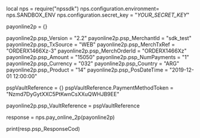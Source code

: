 local nps = require("npssdk")
nps.configuration.environment= nps.SANDBOX_ENV
nps.configuration.secret_key = "_YOUR_SECRET_KEY_"


payonline2p = {}

payonline2p.psp_Version = "2.2"
payonline2p.psp_MerchantId = "sdk_test"
payonline2p.psp_TxSource = "WEB"
payonline2p.psp_MerchTxRef = "ORDERX1466Xz-3"
payonline2p.psp_MerchOrderId = "ORDERX1466Xz"
payonline2p.psp_Amount = "15050"
payonline2p.psp_NumPayments = "1"
payonline2p.psp_Currency = "032"
payonline2p.psp_Country = "ARG"
payonline2p.psp_Product = "14"
payonline2p.psp_PosDateTime = "2019-12-01 12:00:00"

pspVaultReference = {}
pspVaultReference.PaymentMethodToken = "Nzmd7DyGytXXC5PtKwnCsXXuQWHJB9EE"

payonline2p.psp_VaultReference = pspVaultReference

response = nps.pay_online_2p(payonline2p)

print(resp.psp_ResponseCod)
